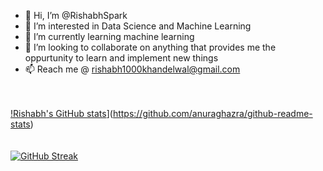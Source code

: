- 👋 Hi, I’m @RishabhSpark
- 👀 I’m interested in Data Science and Machine Learning
- 🌱 I’m currently learning machine learning
- 💞️ I’m looking to collaborate on anything that provides me the oppurtunity to learn and implement new things
- 📫 Reach me @ rishabh1000khandelwal@gmail.com

<br><br>
[!Rishabh's GitHub stats](https://github-readme-stats.vercel.app/api?username=RishabhSpark&hide=contribs&count_private=true&theme=tokyonight)](https://github.com/anuraghazra/github-readme-stats)
<br>
<br><br>
[![GitHub Streak](https://streak-stats.demolab.com/?user=RishabhSpark&theme=dark)](https://git.io/streak-stats)

<!---
RishabhSpark/RishabhSpark is a ✨ special ✨ repository because its `README.md` (this file) appears on your GitHub profile.
You can click the Preview link to take a look at your changes.
--->
